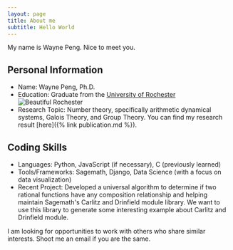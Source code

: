 ```yaml
---
layout: page
title: About me
subtitle: Hello World
---
```


My name is Wayne Peng. Nice to meet you.

## Personal Information
* Name: Wayne Peng, Ph.D.
* Education: Graduate from the [University of Rochester](https://www.sas.rochester.edu/mth/)
![Beautiful Rochester](../assets/img/rochester.jpg)
* Research Topic: Number theory, specifically arithmetic dynamical systems, Galois Theory, and Group Theory. You can find my research result [here]({% link publication.md %}).

## Coding Skills
* Languages: Python, JavaScript (if necessary), C (previously learned)
* Tools/Frameworks: Sagemath, Django, Data Science (with a focus on data visualization)
* Recent Project: Developed a universal algorithm to determine if two rational functions have any composition relationship and helping maintain Sagemath's Carlitz and Drinfield module library. We want to use this library to generate some interesting example about Carlitz and Drinfield module.

I am looking for opportunities to work with others who share similar interests. Shoot me an email if you are the same.